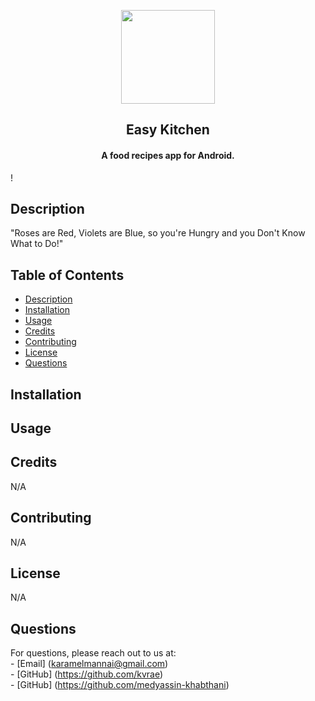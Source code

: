 <p align="center"><img src="[assets/new_pipe_icon_5.png](https://user-images.githubusercontent.com/58667227/209428006-0d62b337-2658-4abd-823c-f7ca45068ae8.png)" width="150"></p> 
<h2 align="center"><b>Easy Kitchen</b></h2>
<h4 align="center">A food recipes app for Android.</h4>!


  ## Description

"Roses are Red, Violets are Blue, so you're Hungry and you Don't Know What to Do!"

  ## Table of Contents
  - [Description](#description)
  - [Installation](#installation)
  - [Usage](#usage)
  - [Credits](#credits)
  - [Contributing](#contributing)
  - [License](#license)
  - [Questions](#questions)

  ## Installation
 

  ## Usage

  ## Credits
  N/A

  ## Contributing
  N/A

  ## License
  N/A

  ## Questions

  For questions, please reach out to us at: <br>
    - [Email] (karamelmannai@gmail.com) <br>
    - [GitHub] (https://github.com/kvrae) <br>
    - [GitHub] (https://github.com/medyassin-khabthani)
